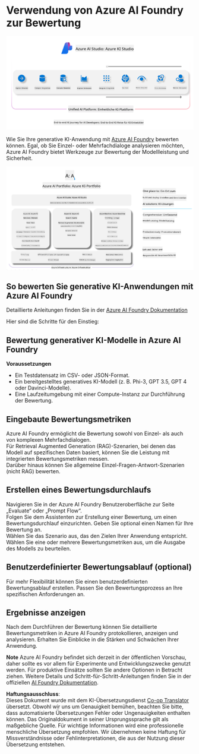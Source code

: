 <!--
CO_OP_TRANSLATOR_METADATA:
{
  "original_hash": "7b4235159486df4000e16b7b46ddfec3",
  "translation_date": "2025-07-16T22:28:23+00:00",
  "source_file": "md/01.Introduction/05/AIFoundry.md",
  "language_code": "de"
}
-->
# **Verwendung von Azure AI Foundry zur Bewertung**

![aistudo](../../../../../translated_images/AIFoundry.9e0b513e999a1c5aa227e4c7028b5ff9a6cb712e6613c696705445ee4ca8f35d.de.png)

Wie Sie Ihre generative KI-Anwendung mit [Azure AI Foundry](https://ai.azure.com?WT.mc_id=aiml-138114-kinfeylo) bewerten können. Egal, ob Sie Einzel- oder Mehrfachdialoge analysieren möchten, Azure AI Foundry bietet Werkzeuge zur Bewertung der Modellleistung und Sicherheit.

![aistudo](../../../../../translated_images/AIPortfolio.69da59a8e1eaa70f2bab1836c11a69fc97e59f1b1b4154ce5e58bc589d278047.de.png)

## So bewerten Sie generative KI-Anwendungen mit Azure AI Foundry
Detaillierte Anleitungen finden Sie in der [Azure AI Foundry Dokumentation](https://learn.microsoft.com/azure/ai-studio/how-to/evaluate-generative-ai-app?WT.mc_id=aiml-138114-kinfeylo)

Hier sind die Schritte für den Einstieg:

## Bewertung generativer KI-Modelle in Azure AI Foundry

**Voraussetzungen**

- Ein Testdatensatz im CSV- oder JSON-Format.
- Ein bereitgestelltes generatives KI-Modell (z. B. Phi-3, GPT 3.5, GPT 4 oder Davinci-Modelle).
- Eine Laufzeitumgebung mit einer Compute-Instanz zur Durchführung der Bewertung.

## Eingebaute Bewertungsmetriken

Azure AI Foundry ermöglicht die Bewertung sowohl von Einzel- als auch von komplexen Mehrfachdialogen.  
Für Retrieval Augmented Generation (RAG)-Szenarien, bei denen das Modell auf spezifischen Daten basiert, können Sie die Leistung mit integrierten Bewertungsmetriken messen.  
Darüber hinaus können Sie allgemeine Einzel-Fragen-Antwort-Szenarien (nicht RAG) bewerten.

## Erstellen eines Bewertungsdurchlaufs

Navigieren Sie in der Azure AI Foundry Benutzeroberfläche zur Seite „Evaluate“ oder „Prompt Flow“.  
Folgen Sie dem Assistenten zur Erstellung einer Bewertung, um einen Bewertungsdurchlauf einzurichten. Geben Sie optional einen Namen für Ihre Bewertung an.  
Wählen Sie das Szenario aus, das den Zielen Ihrer Anwendung entspricht.  
Wählen Sie eine oder mehrere Bewertungsmetriken aus, um die Ausgabe des Modells zu beurteilen.

## Benutzerdefinierter Bewertungsablauf (optional)

Für mehr Flexibilität können Sie einen benutzerdefinierten Bewertungsablauf erstellen. Passen Sie den Bewertungsprozess an Ihre spezifischen Anforderungen an.

## Ergebnisse anzeigen

Nach dem Durchführen der Bewertung können Sie detaillierte Bewertungsmetriken in Azure AI Foundry protokollieren, anzeigen und analysieren. Erhalten Sie Einblicke in die Stärken und Schwächen Ihrer Anwendung.

**Note** Azure AI Foundry befindet sich derzeit in der öffentlichen Vorschau, daher sollte es vor allem für Experimente und Entwicklungszwecke genutzt werden. Für produktive Einsätze sollten Sie andere Optionen in Betracht ziehen. Weitere Details und Schritt-für-Schritt-Anleitungen finden Sie in der offiziellen [AI Foundry Dokumentation](https://learn.microsoft.com/azure/ai-studio/?WT.mc_id=aiml-138114-kinfeylo).

**Haftungsausschluss**:  
Dieses Dokument wurde mit dem KI-Übersetzungsdienst [Co-op Translator](https://github.com/Azure/co-op-translator) übersetzt. Obwohl wir uns um Genauigkeit bemühen, beachten Sie bitte, dass automatisierte Übersetzungen Fehler oder Ungenauigkeiten enthalten können. Das Originaldokument in seiner Ursprungssprache gilt als maßgebliche Quelle. Für wichtige Informationen wird eine professionelle menschliche Übersetzung empfohlen. Wir übernehmen keine Haftung für Missverständnisse oder Fehlinterpretationen, die aus der Nutzung dieser Übersetzung entstehen.